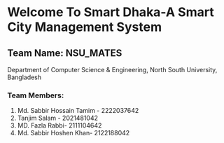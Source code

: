 # **Welcome To Smart Dhaka-A Smart City Management System**

## Team Name: NSU_MATES
Department of Computer Science & Engineering, North South University, Bangladesh

### Team Members:
1. Md. Sabbir Hossain Tamim - 2222037642
2. Tanjim Salam - 2021481042
3. MD. Fazla Rabbi- 2111104642
4. Md. Sabbir Hoshen Khan- 2122188042
